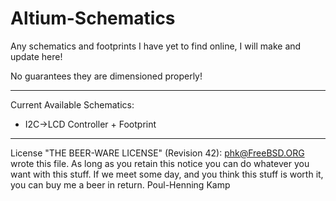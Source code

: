 # Altium-Schematics
Any schematics and footprints I have yet to find online, I will make and update here!

No guarantees they are dimensioned properly!

----------------------------------------------------------------------------
Current Available Schematics:
- I2C->LCD Controller + Footprint

----------------------------------------------------------------------------
License
"THE BEER-WARE LICENSE" (Revision 42):
<phk@FreeBSD.ORG> wrote this file.  As long as you retain this notice you
can do whatever you want with this stuff. If we meet some day, and you think
this stuff is worth it, you can buy me a beer in return.   Poul-Henning Kamp